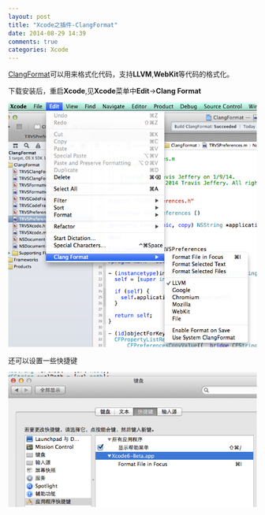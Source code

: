 ```yaml
---
layout: post
title: "Xcode之插件-ClangFormat"
date: 2014-08-29 14:39
comments: true
categories: Xcode
---
```


[ClangFormat](https://github.com/travisjeffery/ClangFormat-Xcode)可以用来格式化代码，支持**LLVM**,**WebKit**等代码的格式化。

下载安装后，重启**Xcode**,见**Xcode**菜单中**Edit**->**Clang Format**

![image](/images/post/2014-08-29-xcode-zhi-cha-jian-clangformat/ClangFormat_in_Xcode.png)


还可以设置一些快捷键

![image](/images/post/2014-08-29-xcode-zhi-cha-jian-clangformat/ClangFormat_shortcut.png)